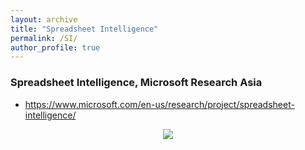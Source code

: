 ```yaml
---
layout: archive
title: "Spreadsheet Intelligence"
permalink: /SI/
author_profile: true
---
```




### Spreadsheet Intelligence, Microsoft Research Asia
- https://www.microsoft.com/en-us/research/project/spreadsheet-intelligence/

<p align="center">
    <img src="https://support.content.office.net/en-us/media/a1c8d676-2e96-4557-bcc6-5a2b50d72d45.gif">
</p>






